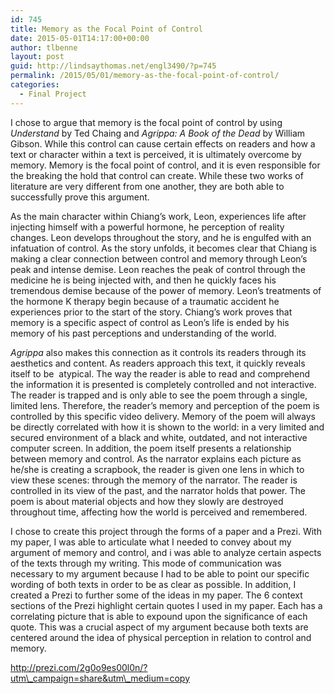 ```yaml
---
id: 745
title: Memory as the Focal Point of Control
date: 2015-05-01T14:17:00+00:00
author: tlbenne
layout: post
guid: http://lindsaythomas.net/engl3490/?p=745
permalink: /2015/05/01/memory-as-the-focal-point-of-control/
categories:
  - Final Project
---
```

I chose to argue that memory is the focal point of control by using _Understand_ by Ted Chaing and _Agrippa: A Book of the Dead_ by William Gibson. While this control can cause certain effects on readers and how a text or character within a text is perceived, it is ultimately overcome by memory. Memory is the focal point of control, and it is even responsible for the breaking the hold that control can create. While these two works of literature are very different from one another, they are both able to successfully prove this argument.

As the main character within Chiang&#8217;s work, Leon, experiences life after injecting himself with a powerful hormone, he perception of reality changes. Leon develops throughout the story, and he is engulfed with an infatuation of control. As the story unfolds, it becomes clear that Chiang is making a clear connection between control and memory through Leon’s peak and intense demise. Leon reaches the peak of control through the medicine he is being injected with, and then he quickly faces his tremendous demise because of the power of memory. Leon’s treatments of the hormone K therapy begin because of a traumatic accident he experiences prior to the start of the story. Chiang&#8217;s work proves that memory is a specific aspect of control as Leon&#8217;s life is ended by his memory of his past perceptions and understanding of the world.

_Agrippa_ also makes this connection as it controls its readers through its aesthetics and content. As readers approach this text, it quickly reveals itself to be  atypical. The way the reader is able to read and comprehend the information it is presented is completely controlled and not interactive. The reader is trapped and is only able to see the poem through a single, limited lens. Therefore, the reader&#8217;s memory and perception of the poem is controlled by this specific video delivery. Memory of the poem will always be directly correlated with how it is shown to the world: in a very limited and secured environment of a black and white, outdated, and not interactive computer screen. In addition, the poem itself presents a relationship between memory and control. As the narrator explains each picture as he/she is creating a scrapbook, the reader is given one lens in which to view these scenes: through the memory of the narrator. The reader is controlled in its view of the past, and the narrator holds that power. The poem is about material objects and how they slowly are destroyed throughout time, affecting how the world is perceived and remembered.

I chose to create this project through the forms of a paper and a Prezi. With my paper, I was able to articulate what I needed to convey about my argument of memory and control, and i was able to analyze certain aspects of the texts through my writing. This mode of communication was necessary to my argument because I had to be able to point our specific wording of both texts in order to be as clear as possible. In addition, I created a Prezi to further some of the ideas in my paper. The 6 context sections of the Prezi highlight certain quotes I used in my paper. Each has a correlating picture that is able to expound upon the significance of each quote. This was a crucial aspect of my argument because both texts are centered around the idea of physical perception in relation to control and memory.

http://prezi.com/2g0o9es00l0n/?utm\_campaign=share&utm\_medium=copy